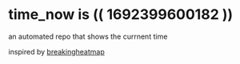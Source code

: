 # time_now is (( 1692399600182 ))

an automated repo that shows the currnent time

inspired by [breakingheatmap](https://github.com/breakingheatmap/breakingheatmap)